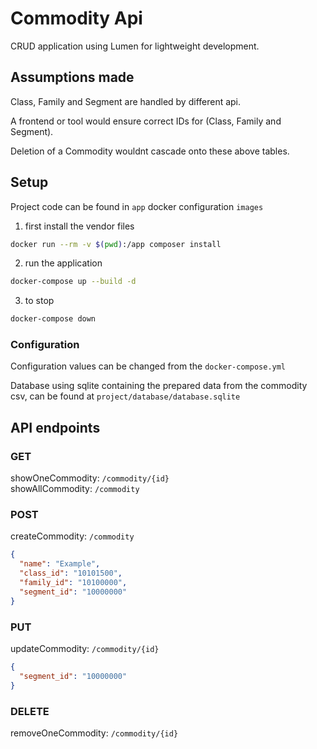 # Commodity Api

CRUD application using Lumen for lightweight development.

## Assumptions made

Class, Family and Segment are handled by different api. 

A frontend or tool would ensure correct IDs for (Class, Family and Segment).

Deletion of a Commodity wouldnt cascade onto these above tables.

## Setup

Project code can be found in `app` docker configuration `images`

1. first install the vendor files
```bash
docker run --rm -v $(pwd):/app composer install
```

2. run the application
```bash
docker-compose up --build -d
```

3. to stop 
```bash
docker-compose down
```

### Configuration

Configuration values can be changed from the `docker-compose.yml`

Database using sqlite containing the prepared data from the commodity csv, can be found at `project/database/database.sqlite`

## API endpoints


### GET
showOneCommodity: `/commodity/{id}`  
showAllCommodity: `/commodity`

### POST
createCommodity: `/commodity` 
```json
{
  "name": "Example",
  "class_id": "10101500",
  "family_id": "10100000",
  "segment_id": "10000000"
}
```

### PUT
updateCommodity: `/commodity/{id}`
```json
{
  "segment_id": "10000000"
}
```

### DELETE
removeOneCommodity: `/commodity/{id}`




